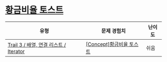 # [황금비율 토스트](https://www.codetree.ai/trails/complete/curated-cards/intro-golden-toast)

|유형|문제 경험치|난이도|
|---|---|---|
|[Trail 3 / 배열, 연결 리스트 / Iterator](https://www.codetree.ai/trail-info/novice-high/)|[[Concept]황금비율 토스트](https://www.codetree.ai/trails/complete/curated-cards/intro-golden-toast/)|쉬움|

